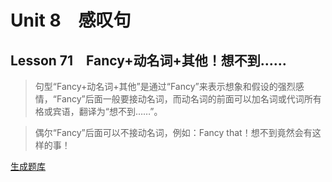 ﻿ # Unit 8　感叹句
 ## Lesson 71　Fancy+动名词+其他！想不到……
 
> 句型“Fancy+动名词+其他”是通过“Fancy”来表示想象和假设的强烈感情，“Fancy”后面一般要接动名词，而动名词的前面可以加名词或代词所有格或宾语，翻译为“想不到……”。

> 偶尔“Fancy”后面可以不接动名词，例如：Fancy that！想不到竟然会有这样的事！


 [生成题库](./sentence/f071.json)